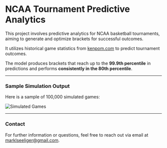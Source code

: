# NCAA Tournament Predictive Analytics

This project involves predictive analytics for NCAA basketball tournaments, aiming to generate and optimize brackets for successful outcomes.

It utilizes historical game statistics from [kenpom.com](https://kenpom.com) to predict tournament outcomes.

The model produces brackets that reach up to the **99.9th percentile** in predictions and performs **consistently in the 80th percentile**.

---

### Sample Simulation Output

Here is a sample of 100,000 simulated games:

![Simulated Games](https://github.com/user-attachments/assets/5d741a4f-014a-49ad-982e-0adb6932d7e9)

---

### Contact

For further information or questions, feel free to reach out via email at [marklseeliger@gmail.com](mailto:marklseeliger@gmail.com).
